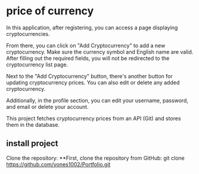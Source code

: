 # price of currency

In this application, after registering, you can access a page displaying cryptocurrencies.

From there, you can click on "Add Cryptocurrency" to add a new cryptocurrency. Make sure the currency symbol and English name are valid. After filling out the required fields, you will not be redirected to the cryptocurrency list page.

Next to the "Add Cryptocurrency" button, there's another button for updating cryptocurrency prices. You can also edit or delete any added cryptocurrency.

Additionally, in the profile section, you can edit your username, password, and email or delete your account.

This project fetches cryptocurrency prices from an API (Git) and stores them in the database.
## install project

Clone the repository:
**First, clone the repository from GitHub:
git clone https://github.com/yones1002/Portfolio.git
